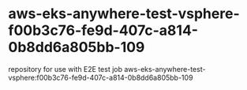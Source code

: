 # aws-eks-anywhere-test-vsphere-f00b3c76-fe9d-407c-a814-0b8dd6a805bb-109
repository for use with E2E test job aws-eks-anywhere-test-vsphere:f00b3c76-fe9d-407c-a814-0b8dd6a805bb-109

